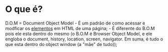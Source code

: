 #  O que é?

D.O.M = Document Object Model
    - É um padrão de como acessar e modficar os [elementos](https://i.imgur.com/IxSPSU3.png) em HTML de uma página;
    - É diferente do B.O.M pois ele esta dentro do mesmo (o B.O.M é Browser Object Model, e ele engloba o document,
    history, location, screen, navigator. Em suma, é tudo o que esta dentro do object window (a "mãe" de tudo));